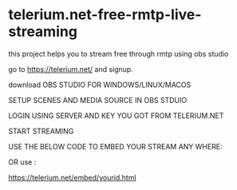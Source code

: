 # telerium.net-free-rmtp-live-streaming
this project helps you to stream free through rmtp using obs studio

go to https://telerium.net/ and signup.

download OBS STUDIO FOR WINDOWS/LINUX/MACOS 

SETUP SCENES AND MEDIA SOURCE IN OBS STDUIO

LOGIN USING SERVER AND KEY YOU GOT FROM TELERIUM.NET

START STREAMING


USE THE BELOW CODE TO EMBED YOUR STREAM ANY WHERE:

<script type='text/javascript'>id='YOUR_STREAM_ID'; width='1920'; height='1080';</script><script type='text/javascript' src='https://embed.telerium.tv/embed.js'></script>


OR use :

https://telerium.net/embed/yourid.html

